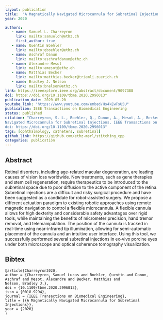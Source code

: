 ```yaml
---
layout: publication
title:  "A Magnetically Navigated Microcannula for Subretinal Injections"
year: 2020

authors: 
   - name: Samuel L. Charreyron
     link: mailto:samuelch@ethz.ch
     first_author: true
   - name: Quentin Boehler
     link: mailto:qboehler@ethz.ch
   - name: Aschraf Danun
     link: mailto:aschrafdanun@ethz.ch
   - name: Alexandre Mesot
     link: mailto:amesot@ethz.ch
   - name: Matthias Becker
     link: mailto:matthias.becker@triemli.zuerich.ch
   - name: Bradley J. Nelson
     link: mailto:bnelson@ethz.ch
link: https://ieeexplore.ieee.org/abstract/document/9097388
doi: https://doi.org/10.1109/tbme.2020.2996013" 
publication_date: 2020-05-20
youtube_link: "https://www.youtube.com/embed/Hs4kEwTsU5U"
publication: IEEE Transactions on Biomedical Engineering
status: published
citation: "Charreyron, S. L., Boehler, Q., Danun, A., Mesot, A., Becker, M., & Nelson, B. J. (2020). A Magnetically
Navigated Microcannula for Subretinal Injections. IEEE Transactions on Biomedical Engineering.
doi: https://doi.org/10.1109/tbme.2020.2996013"
tags: [ophthalmology, catheters, subretinal]
github_link: https://github.com/ethz-msrl/stitching_cpp
categories: publication
---
```


## Abstract ##
Retinal disorders, including age-related macular degeneration, are leading causes of vision loss worldwide. New
treatments, such as gene therapies and stem cell regeneration, require therapeutics to be introduced to the subretinal
space due to poor diffusion to the active component of the retina. Subretinal injections are a difficult and risky
surgical procedure and have been suggested as a candidate for robot-assisted surgery. We propose a different actuation
paradigm to existing robotic approaches using remote magnetic navigation to control a flexible microcannula. A flexible
cannula allows for high dexterity and considerable safety advantages over rigid tools, while maintaining the benefits of
micrometer precision, hand tremor removal, and telemanipulation. The position of the cannula is tracked in real-time
using near-infrared tip illumination, allowing for semi-automatic placement of the cannula and an intuitive user
interface. Using this tool, we successfully performed several subretinal injections in ex-vivo porcine eyes under both
microscope and optical coherence tomography visualization.

## Bibtex ##
~~~
@article{Charreyron2020,
author = {Charreyron, Samuel Lucas and Boehler, Quentin and Danun, Aschraf and Mesot, Alexandre and Becker, Matthias and
Nelson, Bradley J.},
doi = {10.1109/tbme.2020.2996013},
issn = {0018-9294},
journal = {IEEE Transactions on Biomedical Engineering},
title = {{A Magnetically Navigated Microcannula for Subretinal Injections}},
year = {2020}
}
~~~

